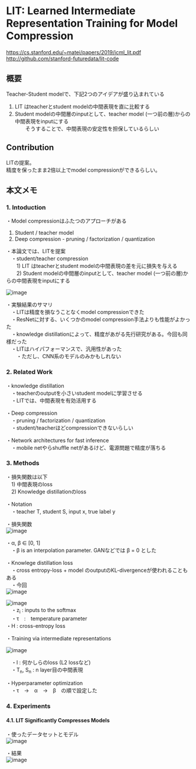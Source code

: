 # LIT: Learned Intermediate Representation Training for Model Compression  
https://cs.stanford.edu/~matei/papers/2019/icml_lit.pdf  
http://github.com/stanford-futuredata/lit-code  
  
## 概要  
Teacher-Student modelで、下記2つのアイデアが盛り込まれている  
1) LIT はteacherとstudent modelの中間表現を直に比較する  
2) Student modelの中間層のinputとして、teacher model (一つ前の層)からの中間表現をinputにする  
　　そうすることで、中間表現の安定性を担保しているらしい  
  
## Contribution  
LITの提案。  
精度を保ったまま2倍以上でmodel compressionができるらしい。  
  
## 本文メモ  
### 1. Intoduction  
・Model compressionはふたつのアプローチがある  
1. Student / teacher model  
2. Deep compression - pruning / factorization / quantization  
  
・本論文では、LITを提案  
　・student/teacher compression  
　　1) LIT はteacherとstudent modelの中間表現の差を元に損失を与える  
　　2) Student modelの中間層のinputとして、teacher model (一つ前の層)からの中間表現をinputにする  
  
![image](https://user-images.githubusercontent.com/30098187/76271391-b8f9b380-62bb-11ea-9568-8cccc6d9bacf.png)  
  
・実験結果のサマリ  
　・LITは精度を損なうことなくmodel compressionできた  
　・ResNetに対する、いくつかのmodel compression手法よりも性能がよかった  
　・knowledge distillationによって、精度があがる先行研究がある。今回も同様だった  
　・LITはハイパフォーマンスで、汎用性があった  
　　・ただし、CNN系のモデルのみかもしれない  
  
### 2. Related Work  
・knowledge distillation  
　・teacherのoutputを小さいstudent modelに学習させる  
　・LITでは、中間表現を有効活用する  
  
・Deep compression  
　・pruning / factorization / quantization  
　・student/teacherほどcompressionできないらしい  
  
・Network architectures for fast inference  
　・mobile netやらshuffle netがあるけど、電源問題で精度が落ちる  
  
### 3. Methods  
・損失関数は以下  
　1) 中間表現のloss  
　2) Knowledge distillationのloss  
  
・Notation  
　・teacher T, student S, input x, true label y  
  
・損失関数  
![image](https://user-images.githubusercontent.com/30098187/76282137-2f0d1300-62da-11ea-8dc6-9002ed423a06.png)  
  
・α, β ∈ [0, 1]  
　・β is an interpolation parameter. GANなどでは β = 0 とした  
  
・Knowlege distillation loss  
　・cross entropy-loss + model のoutputのKL-divergenceが使われることもある  
　・今回  
![image](https://user-images.githubusercontent.com/30098187/76282398-e30e9e00-62da-11ea-8ea7-b4f7d46d0ebc.png)  
  
![image](https://user-images.githubusercontent.com/30098187/76282412-ec980600-62da-11ea-9ef7-5339ff1ed55d.png)  
　・z<sub>i</sub> : inputs to the softmax  
　・τ　:　temperature parameter  
  ・H : cross-entropy loss  
  
・Training via intermediate representations  
  
![image](https://user-images.githubusercontent.com/30098187/76282737-ec4c3a80-62db-11ea-9369-c66c2b2e541c.png)  
  
　・l : 何かしらのloss (L2 lossなど)  
　・T<sub>n</sub>, S<sub>n</sub> : n layer目の中間表現  
  
・Hyperparameter optimization  
　・τ　→　α　→　β　の順で設定した  
  
### 4. Experiments  
#### 4.1. LIT Significantly Compresses Models  
・使ったデータセットとモデル  
![image](https://user-images.githubusercontent.com/30098187/76283375-c6279a00-62dd-11ea-9869-b220c4863efb.png)  
  
・結果  
![image](https://user-images.githubusercontent.com/30098187/76283427-e9524980-62dd-11ea-804b-2884c28b612a.png)  
  
